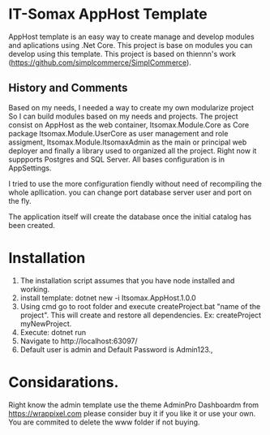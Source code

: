 # IT-Somax AppHost Template

AppHost template is an easy way to create manage and develop modules and aplications using .Net Core. This project is base on modules you can develop using this template. This project is based on thiennn's work (https://github.com/simplcommerce/SimplCommerce).

## History and Comments

Based on my needs, I needed a way to create my own modularize project So I can build modules based on my needs and projects. The project consist on AppHost as the web container, Itsomax.Module.Core as Core package Itsomax.Module.UserCore as user management and role assigment, Itsomax.Module.ItsomaxAdmin as the main or principal web deployer and finally a library used to organized all the project. Right now it suppports Postgres and SQL Server. All bases configuration is in AppSettings.

I tried to use the more configuration fiendly without need of recompiling the whole apllication. you can change port database server user and port on the fly.

The application itself will create the database once the initial catalog has been created.

# Installation

1. The installation script assumes that you have node installed and working.
2. install template: dotnet new -i Itsomax.AppHost.1.0.0
3. Using cmd go to root folder and execute createProject.bat "name of the project". This will create and restore all dependencies. Ex: createProject myNewProject.
4. Execute: dotnet run
5. Navigate to http://localhost:63097/
6. Default user is admin and Default Password is Admin123.,

# Considarations.

Right know the admin template use the theme AdminPro Dashboardm from https://wrappixel.com please consider buy it if you like it or use your own. You are commited to delete the www folder if not buying.
